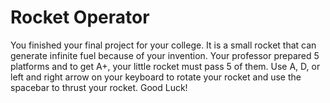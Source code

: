 # Rocket Operator

You finished your final project for your college. It is a small rocket that can generate infinite fuel because of your invention. Your professor prepared 5 platforms and to get A+, your little rocket must pass 5 of them. Use A, D, or left and right arrow on your keyboard to rotate your rocket and use the spacebar to thrust your rocket. Good Luck!
